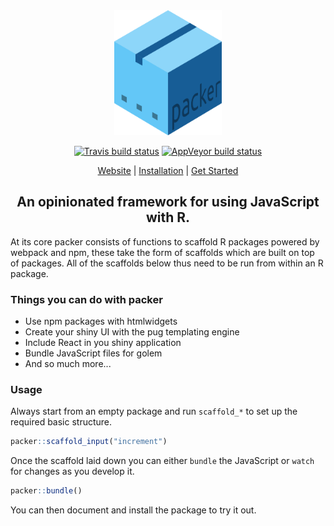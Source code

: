 <div align="center">

<img src="docs/_media/packer.png" height = "200px"/>

<!-- badges: start -->
[![Travis build status](https://travis-ci.com/JohnCoene/packer.svg?branch=master)](https://travis-ci.com/JohnCoene/packer)
[![AppVeyor build status](https://ci.appveyor.com/api/projects/status/github/JohnCoene/packer?branch=master&svg=true)](https://ci.appveyor.com/project/JohnCoene/packer)
<!-- badges: end -->

[Website](http://packer.john-coene.com/) | [Installation](https://packer.john-coene.com/#/guide/installation) | [Get Started](https://packer.john-coene.com/#/guide/getting-started)

## An opinionated framework for using JavaScript with R.

</div>

At its core packer consists of functions to scaffold R packages powered by webpack and npm, these take the form of scaffolds which are built on top of packages. All of the scaffolds below thus need to be run from within an R package.

### Things you can do with packer

- Use npm packages with htmlwidgets
- Create your shiny UI with the pug templating engine
- Include React in you shiny application
- Bundle JavaScript files for golem
- And so much more...

### Usage

Always start from an empty package and run `scaffold_*` to set up the required basic structure.

```r
packer::scaffold_input("increment")
```

Once the scaffold laid down you can either `bundle` the JavaScript or `watch` for changes as you develop it.

```r
packer::bundle()
```

You can then document and install the package to try it out.

